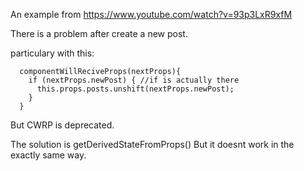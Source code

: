 An example from
https://www.youtube.com/watch?v=93p3LxR9xfM

There is a problem after create a new post. 

particulary with this: 
```
  componentWillReciveProps(nextProps){
    if (nextProps.newPost) { //if is actually there
      this.props.posts.unshift(nextProps.newPost);
    }
  }
```
But CWRP is deprecated. 

The solution is 
getDerivedStateFromProps()
But it doesnt work in the exactly same way. 
